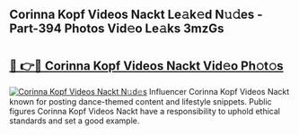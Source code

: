 ## Corinna Kopf Videos Nackt Le𝚊k𝚎d N𝚞𝚍es - Part-394 Photos Vid𝚎o Le𝚊ks 3mzGs

# <h2><a href="http://fb4xdce.evod.top/?m=Corinna+Kopf+Videos+Nackt">🔗 👉🔴 Corinna Kopf Videos Nackt Vid𝚎o Ph𝚘t𝚘s</a></h2>

[![Corinna Kopf Videos Nackt N𝚞d𝚎s](https://i.imgur.com/8V9OHl7.gif)](http://fb4xdce.evod.top/?m=Corinna+Kopf+Videos+Nackt)
Influencer Corinna Kopf Videos Nackt known for posting dance-themed content and lifestyle snippets. Public figures Corinna Kopf Videos Nackt have a responsibility to uphold ethical standards and set a good example. 
